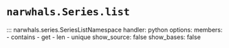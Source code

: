 # `narwhals.Series.list`

::: narwhals.series.SeriesListNamespace
    handler: python
    options:
      members:
        - contains
        - get
        - len
        - unique
      show_source: false
      show_bases: false
